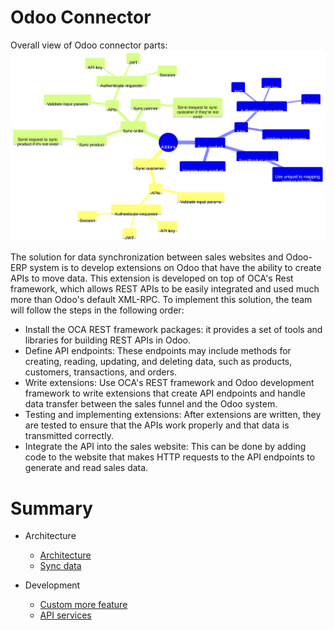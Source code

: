 # Odoo Connector
Overall view of Odoo connector parts:
![Odoo connector](./diagram/Synchonorous-Intergration.svg)

The solution for data synchronization between sales websites and Odoo-ERP system is to develop extensions on Odoo that have the ability to create APIs to move data. This extension is developed on top of OCA's Rest framework, which allows REST APIs to be easily integrated and used much more than Odoo's default XML-RPC. To implement this solution, the team will follow the steps in the following order: 
- Install the OCA REST framework packages: it provides a set of tools and libraries for building REST APIs in Odoo. 
- Define API endpoints: These endpoints may include methods for creating, reading, updating, and deleting data, such as products, customers, transactions, and orders.
- Write extensions: Use OCA's REST framework and Odoo development framework to write extensions that create API endpoints and handle data transfer between the sales funnel and the Odoo system.
- Testing and implementing extensions: After extensions are written, they are tested to ensure that the APIs work properly and that data is transmitted correctly.
- Integrate the API into the sales website: This can be done by adding code to the website that makes HTTP requests to the API endpoints to generate and read sales data.

# Summary
- Architecture
    * [Architecture](architecture/architecture.md)  
    * [Sync data](architecture/sync-data.md)

- Development
    * [Custom more feature](development/develop-new-feature.md)
    * [API services](development/api-services.md)
